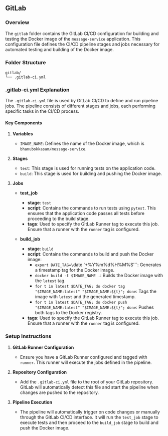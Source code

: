 ## GitLab 

### Overview
The `gitlab` folder contains the GitLab CI/CD configuration for building and testing the Docker image of the `message-service` application. This configuration file defines the CI/CD pipeline stages and jobs necessary for automated testing and building of the Docker image.

### Folder Structure

```
gitlab/
└── .gitlab-ci.yml
```

### .gitlab-ci.yml Explanation

The `.gitlab-ci.yml` file is used by GitLab CI/CD to define and run pipeline jobs. The pipeline consists of different stages and jobs, each performing specific tasks in the CI/CD process.

#### Key Components

1. **Variables**
   - `IMAGE_NAME`: Defines the name of the Docker image, which is `bhanubokkasam/message-service`.

2. **Stages**
   - `test`: This stage is used for running tests on the application code.
   - `build`: This stage is used for building and pushing the Docker image.

3. **Jobs**

   - **test_job**
     - **stage**: `test`
     - **script**: Contains the commands to run tests using `pytest`. This ensures that the application code passes all tests before proceeding to the build stage.
     - **tags**: Used to specify the GitLab Runner tag to execute this job. Ensure that a runner with the `runner` tag is configured.

   - **build_job**
     - **stage**: `build`
     - **script**: Contains the commands to build and push the Docker image:
       - `export DATE_TAG=\`date '+%Y%m%d%H%M%S'\``: Generates a timestamp tag for the Docker image.
       - `docker build -t $IMAGE_NAME .`: Builds the Docker image with the `latest` tag.
       - `for t in latest $DATE_TAG; do docker tag "$IMAGE_NAME:latest" "$IMAGE_NAME:${t}"; done`: Tags the image with `latest` and the generated timestamp.
       - `for t in latest $DATE_TAG; do docker push "$IMAGE_NAME:latest" "$IMAGE_NAME:${t}"; done`: Pushes both tags to the Docker registry.
     - **tags**: Used to specify the GitLab Runner tag to execute this job. Ensure that a runner with the `runner` tag is configured.

### Setup Instructions

1. **GitLab Runner Configuration**
   - Ensure you have a GitLab Runner configured and tagged with `runner`. This runner will execute the jobs defined in the pipeline.

2. **Repository Configuration**
   - Add the `.gitlab-ci.yml` file to the root of your GitLab repository. GitLab will automatically detect this file and start the pipeline when changes are pushed to the repository.

3. **Pipeline Execution**
   - The pipeline will automatically trigger on code changes or manually through the GitLab CI/CD interface. It will run the `test_job` stage to execute tests and then proceed to the `build_job` stage to build and push the Docker image.

